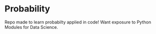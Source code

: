 # Probability
Repo made to learn probabilty applied in code! Want exposure to Python Modules for Data Science.
